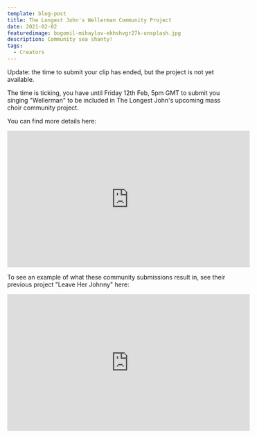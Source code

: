 ```yaml
---
template: blog-post
title: The Longest John's Wellerman Community Project
date: 2021-02-02
featuredimage: bogomil-mihaylov-ekhshvgr27k-unsplash.jpg
description: Community sea shanty!
tags:
  - Creators
---
```

Update: the time to submit your clip has ended, but the project is not yet available.

The time is ticking, you have until Friday 12th Feb, 5pm GMT to submit you singing "Wellerman" to be included in The Longest John's upcoming mass choir community project.

You can find more details here: 

<iframe width="560" height="315" src="https://www.youtube.com/embed/TdJQNkpUCFE" frameborder="0" allow="accelerometer; autoplay; clipboard-write; encrypted-media; gyroscope; picture-in-picture" allowfullscreen></iframe>

To see an example of what these community submissions result in, see their previous project "Leave Her Johnny" here:

<iframe width="560" height="315" src="https://www.youtube.com/embed/8Fow61Zsn2s" frameborder="0" allow="accelerometer; autoplay; clipboard-write; encrypted-media; gyroscope; picture-in-picture" allowfullscreen></iframe>